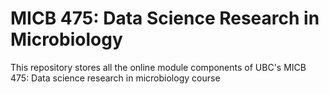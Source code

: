 # MICB 475: Data Science Research in Microbiology
This repository stores all the online module components of UBC's MICB 475: Data science research in microbiology course
